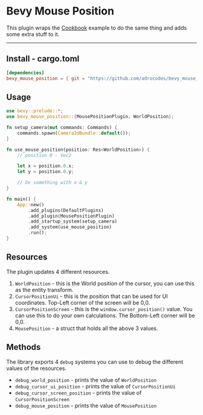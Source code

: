 # Bevy Mouse Position

This plugin wraps the [Cookbook](https://bevy-cheatbook.github.io/cookbook/cursor2world.html) example to do the same thing and adds some extra stuff to it.

---

## Install - cargo.toml

```toml
[dependencies]
bevy_mouse_position = { git = "https://github.com/adrocodes/bevy_mouse_position" }
```

## Usage

```rust
use bevy::prelude::*;
use bevy_mouse_position::{MousePositionPlugin, WorldPosition};

fn setup_camera(mut commands: Commands) {
    commands.spawn(Camera2dBundle::default());
}

fn use_mouse_position(position: Res<WorldPosition>) {
    // position.0 - Vec2

    let x = position.0.x;
    let y = position.0.y;

    // Do something with x & y
}

fn main() {
    App::new()
        .add_plugins(DefaultPlugins)
        .add_plugin(MousePositionPlugin)
        .add_startup_system(setup_camera)
        .add_system(use_mouse_position)
        .run();
}
```

## Resources

The plugin updates 4 different resources.

1. `WorldPosition` - this is the World position of the cursor, you can use this as the entity transform.
2. `CursorPositionUi` - this is the position that can be used for UI coordinates. Top-Left corner of the screen will be 0,0.
3. `CursorPositionScreen` - this is the `window.cursor_position()` value. You can use this to do your own calculations. The Bottom-Left corner will be 0,0.
4. `MousePosition` - a struct that holds all the above 3 values. 

## Methods

The library exports 4 `debug` systems you can use to debug the different values of the resources.

- `debug_world_position` - prints the value of `WorldPosition`
- `debug_cursor_ui_position` - prints the value of `CursorPositionUi`
- `debug_cursor_screen_position` - prints the value of `CursorPositionScreen`
- `debug_mouse_position` - prints the value of `MousePosition`
